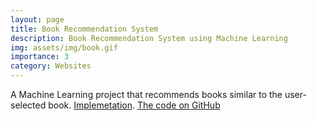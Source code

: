 ```yaml
---
layout: page
title: Book Recommendation System
description: Book Recommendation System using Machine Learning
img: assets/img/book.gif
importance: 3
category: Websites
---
```


A Machine Learning project that recommends books similar to the user-selected book. [Implemetation](https://ml-project-book-recommender.streamlit.app/). [The code on GitHub](https://github.com/samanjoy2/ML-Project-Book-Recommender)